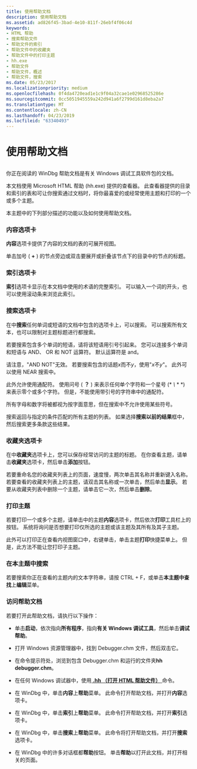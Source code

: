 ```yaml
---
title: 使用帮助文档
description: 使用帮助文档
ms.assetid: ad826f45-3bad-4e10-811f-26ebf4f06c4d
keywords:
- HTML 帮助
- 搜索帮助文件
- 帮助文件的索引
- 帮助文件中的收藏夹
- 帮助文件中的打印主题
- hh.exe
- 帮助文件
- 帮助文件，概述
- 帮助文件，搜索
ms.date: 05/23/2017
ms.localizationpriority: medium
ms.openlocfilehash: 0f4da4720ead1e1c9f04a32cae1e02968525286e
ms.sourcegitcommit: 0cc5051945559a242d941a6f2799d161d8eba2a7
ms.translationtype: MT
ms.contentlocale: zh-CN
ms.lasthandoff: 04/23/2019
ms.locfileid: "63340493"
---
```

# <a name="using-the-help-documentation"></a>使用帮助文档


## <span id="ddk_using_the_help_file_dbg"></span><span id="DDK_USING_THE_HELP_FILE_DBG"></span>


你正在阅读的 WinDbg 帮助文档是有关 Windows 调试工具软件包的文档。

本文档使用 Microsoft HTML 帮助 (hh.exe) 提供的查看器。 此查看器提供的目录和索引的表和可让你搜索通过文档时，将你最喜爱的或经常使用主题和打印的一个或多个主题。

本主题中的下列部分描述的功能以及如何使用帮助文档。

### <a name="span-idcontents_tabspanspan-idcontents_tabspancontents-tab"></a><span id="contents_tab"></span><span id="CONTENTS_TAB"></span>内容选项卡

**内容**选项卡提供了内容的文档的表的可展开视图。

单击加号 ( **+** ) 的节点旁边或双击要展开或折叠该节点下的目录中的节点的标题。

### <a name="span-idindex_tabspanspan-idindex_tabspanindex-tab"></a><span id="index_tab"></span><span id="INDEX_TAB"></span>索引选项卡

**索引**选项卡显示在本文档中使用的术语的完整索引。 可以输入一个词的开头，也可以使用滚动条来浏览此索引。

### <a name="span-idsearch_tabspanspan-idsearch_tabspansearch-tab"></a><span id="search_tab"></span><span id="SEARCH_TAB"></span>搜索选项卡

在中**搜索**任何单词或短语的文档中包含的选项卡上，可以搜索。 可以搜索所有文本，也可以限制对主题标题进行都搜索。

若要搜索包含多个单词的短语，请将该短语用引号引起来。 您可以连接多个单词和短语与 AND、 OR 和 NOT 运算符。 默认运算符是 and。

请注意，"AND NOT"无效。 若要搜索包含的话题*x*而不*y*，使用"*x*不*y*"。 此外可以使用 NEAR 搜索中。

此外允许使用通配符。 使用问号 ( **？** ) 来表示任何单个字符和一个星号 (* *\\* * *) 来表示零个或多个字符。 但是，不能使用带引号的字符串中的通配符。

所有字母和数字将被都视为按字面意思，但在搜索中不允许使用某些符号。

搜索返回与指定的条件匹配的所有主题的列表。 如果选择**搜索以前的结果**框中，然后搜索更多条款这些结果。

### <a name="span-idfavorites_tabspanspan-idfavorites_tabspanfavorites-tab"></a><span id="favorites_tab"></span><span id="FAVORITES_TAB"></span>收藏夹选项卡

在中**收藏夹**选项卡上，您可以保存经常访问的主题的标题。 在你查看主题，请单击**收藏夹**选项卡，然后单击**添加**按钮。

若要重命名您的收藏夹列表上的页面，速度慢，两次单击其名称并重新键入名称。 若要查看的收藏夹列表上的主题，请双击其名称或一次单击，然后单击**显示**。 若要从收藏夹列表中删除一个主题，请单击它一次，然后单击**删除**。

### <a name="span-idprinting_topicsspanspan-idprinting_topicsspanprinting-topics"></a><span id="printing_topics"></span><span id="PRINTING_TOPICS"></span>打印主题

若要打印一个或多个主题，请单击中的主题**内容**选项卡，然后依次**打印**工具栏上的按钮。 系统将询问是否想要打印仅所选的主题或该主题及其所有及其子主题。

此外可以打印正在查看内视图窗口中，右键单击，单击主题**打印**快捷菜单上。 但是，此方法不能让您打印子主题。

### <a name="span-idsearching_within_a_topicspanspan-idsearching_within_a_topicspansearching-within-a-topic"></a><span id="searching_within_a_topic"></span><span id="SEARCHING_WITHIN_A_TOPIC"></span>在本主题中搜索

若要搜索你正在查看的主题内的文本字符串，请按 CTRL + F，或单击**本主题中查找**上**编辑**菜单。

### <a name="span-idaccessing_the_help_documentationspanspan-idaccessing_the_help_documentationspanaccessing-the-help-documentation"></a><span id="accessing_the_help_documentation"></span><span id="ACCESSING_THE_HELP_DOCUMENTATION"></span>访问帮助文档

若要打开此帮助文档，请执行以下操作：

-   单击**启动**，依次指向**所有程序**，指向**有关 Windows 调试工具**，然后单击**调试帮助**。

-   打开 Windows 资源管理器中，找到 Debugger.chm 文件，然后双击它。

-   在命令提示符处，浏览到包含 Debugger.chm 和运行的文件夹**hh debugger.chm**。

-   在任何 Windows 调试器中，使用[ **.hh （打开 HTML 帮助文件）** ](-hh--open-html-help-file-.md)命令。

-   在 WinDbg 中，单击**内容**上**帮助**菜单。 此命令打开帮助文档，并打开**内容**选项卡。

-   在 WinDbg 中，单击**索引**上**帮助**菜单。 此命令打开帮助文档，并打开**索引**选项卡。

-   在 WinDbg 中，单击**搜索**上**帮助**菜单。 此命令将打开帮助文档，并打开**搜索**选项卡。

-   在 WinDbg 中的许多对话框都**帮助**按钮。 单击**帮助**以打开此文档，并打开相关的页面。

 

 





